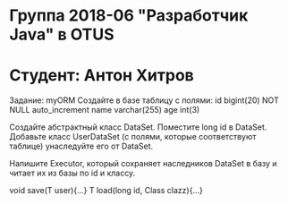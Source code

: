 # Группа 2018-06  "Разработчик Java" в OTUS
# Студент: Антон Хитров

Задание:
myORM
Создайте в базе таблицу с полями:
id bigint(20) NOT NULL auto_increment
name varchar(255)
age int(3)

Создайте абстрактный класс DataSet. Поместите long id в DataSet.
Добавьте класс UserDataSet (с полями, которые соответствуют таблице) унаследуйте его от DataSet.

Напишите Executor, который сохраняет наследников DataSet в базу и читает их из базы по id и классу.

<T extends DataSet> void save(T user){…}
<T extends DataSet> T load(long id, Class<T> clazz){…}